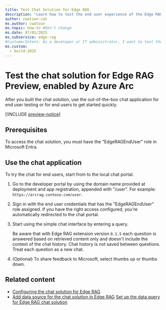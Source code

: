 ```yaml
---
title: Test Chat Solution for Edge RAG
description: "Learn how to test the end user experience of the Edge RAG chat solution to evaluate AI-powered search in hybrid or multicloud environments."
author: cwatson-cat
ms.author: cwatson
ms.topic: how-to #Don't change
ms.date: 07/01/2025
ms.subservice: edge-rag
#CustomerIntent: As a developer or IT administrator, I want to test the Edge RAG chat solution by using the out-of-the-box application  so that I can evaluate and demonstrate the capabilities of AI-powered search in a hybrid or multicloud environment.
ms.custom:
  - build-2025
---
```


# Test the chat solution for Edge RAG Preview, enabled by Azure Arc

After you built the chat solution, use the out-of-the-box chat application for end user testing or for end users to get started quickly.

[!INCLUDE [preview-notice](includes/preview-notice.md)]

## Prerequisites

To access the chat solution, you must have the "EdgeRAGEndUser" role in Microsoft Entra.

## Use the chat application

To try the chat for end users, start from to the local chat portal.

1. Go to the developer portal by using the domain name provided at deployment and app registration, appended with "/user". For example: `https://arcrag.contoso.com/user`.
1. Sign in with the end user credentials that has the "EdgeRAGEndUser" role assigned. If you have the right access configured, you're automatically redirected to the chat portal.
1. Start using the simple chat interface by entering a query.

    Be aware that with Edge RAG extension version `0.1.5` each question is answered based on retrieved content only and doesn't include the context of the chat history. Chat history is not saved between questions. Treat each question as a new chat.
1. (Optional) To share feedback to Microsoft, select thumbs up or thumbs down.

## Related content

- [Configuring the chat solution for Edge RAG](build-chat-solution-overview.md)
- [Add data source for the chat solution in Edge RAG](add-data-source.md)
[Set up the data query for Edge RAG chat solution](set-up-data-query.md)

